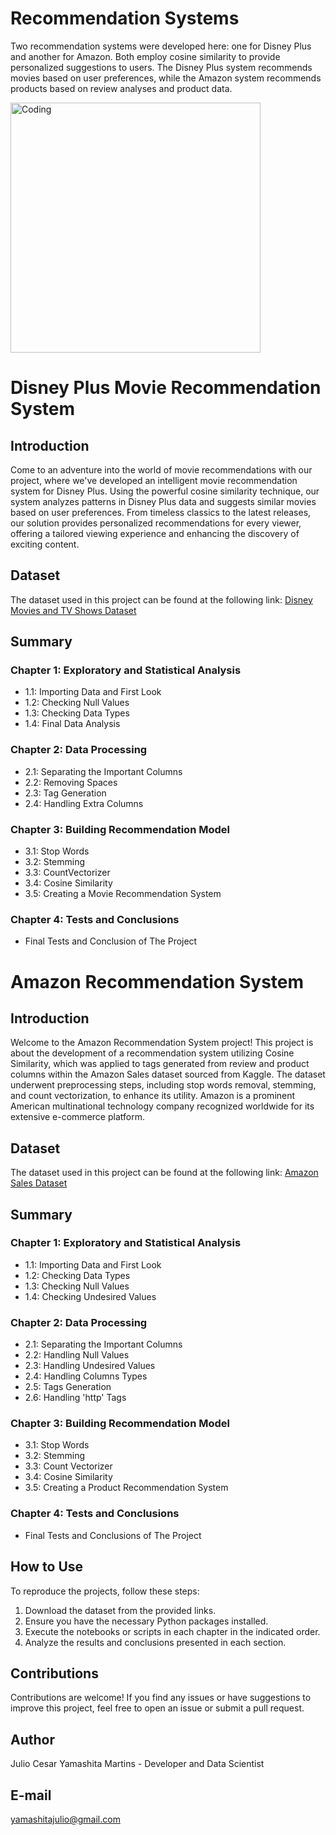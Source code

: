 # Recommendation Systems
Two recommendation systems were developed here: one for Disney Plus and another for Amazon. Both employ cosine similarity to provide personalized suggestions to users. The Disney Plus system recommends movies based on user preferences, while the Amazon system recommends products based on review analyses and product data.

<img align="center" alt="Coding" width="400" src="https://i.pinimg.com/originals/13/e1/c5/13e1c55b4762e14d58d060594ab0118f.gif">

# Disney Plus Movie Recommendation System

## Introduction
Come to an adventure into the world of movie recommendations with our project, where we've developed an intelligent movie recommendation system for Disney Plus. Using the powerful cosine similarity technique, our system analyzes patterns in Disney Plus data and suggests similar movies based on user preferences. From timeless classics to the latest releases, our solution provides personalized recommendations for every viewer, offering a tailored viewing experience and enhancing the discovery of exciting content.

## Dataset
The dataset used in this project can be found at the following link: [Disney Movies and TV Shows Dataset](https://www.kaggle.com/datasets/shivamb/disney-movies-and-tv-shows)

## Summary

### Chapter 1: Exploratory and Statistical Analysis
- 1.1: Importing Data and First Look
- 1.2: Checking Null Values
- 1.3: Checking Data Types
- 1.4: Final Data Analysis

### Chapter 2: Data Processing
- 2.1: Separating the Important Columns
- 2.2: Removing Spaces
- 2.3: Tag Generation
- 2.4: Handling Extra Columns

### Chapter 3: Building Recommendation Model
- 3.1: Stop Words
- 3.2: Stemming
- 3.3: CountVectorizer
- 3.4: Cosine Similarity
- 3.5: Creating a Movie Recommendation System

### Chapter 4: Tests and Conclusions
- Final Tests and Conclusion of The Project


# Amazon Recommendation System

## Introduction
Welcome to the Amazon Recommendation System project! This project is about the development of a recommendation system utilizing Cosine Similarity, which was applied to tags generated from review and product columns within the Amazon Sales dataset sourced from Kaggle. The dataset underwent preprocessing steps, including stop words removal, stemming, and count vectorization, to enhance its utility. Amazon is a prominent American multinational technology company recognized worldwide for its extensive e-commerce platform.

## Dataset
The dataset used in this project can be found at the following link: [Amazon Sales Dataset](https://www.kaggle.com/datasets/karkavelrajaj/amazon-sales-dataset)

## Summary

### Chapter 1: Exploratory and Statistical Analysis
- 1.1: Importing Data and First Look
- 1.2: Checking Data Types
- 1.3: Checking Null Values
- 1.4: Checking Undesired Values

### Chapter 2: Data Processing
- 2.1: Separating the Important Columns
- 2.2: Handling Null Values
- 2.3: Handling Undesired Values
- 2.4: Handling Columns Types
- 2.5: Tags Generation
- 2.6: Handling 'http' Tags

### Chapter 3: Building Recommendation Model
- 3.1: Stop Words
- 3.2: Stemming
- 3.3: Count Vectorizer
- 3.4: Cosine Similarity
- 3.5: Creating a Product Recommendation System

### Chapter 4: Tests and Conclusions
- Final Tests and Conclusions of The Project

## How to Use
To reproduce the projects, follow these steps:

1. Download the dataset from the provided links.
2. Ensure you have the necessary Python packages installed.
3. Execute the notebooks or scripts in each chapter in the indicated order.
4. Analyze the results and conclusions presented in each section.

## Contributions
Contributions are welcome! If you find any issues or have suggestions to improve this project, feel free to open an issue or submit a pull request.

## Author
Julio Cesar Yamashita Martins - Developer and Data Scientist

## E-mail
yamashitajulio@gmail.com

